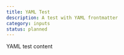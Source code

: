```yaml
---
title: YAML Test
description: A test with YAML frontmatter
category: inputs
status: planned
---
```


YAML test content 